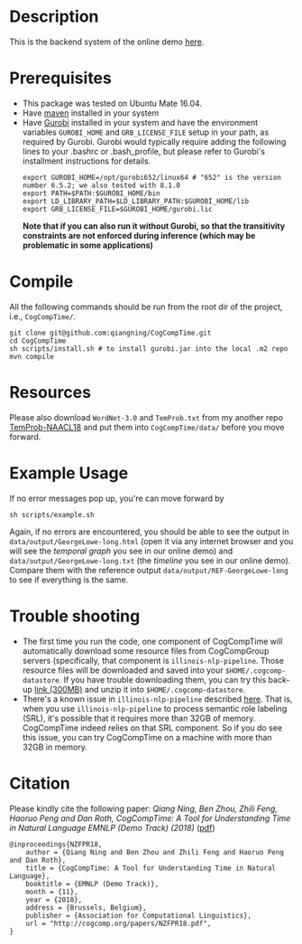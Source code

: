 # Description
This is the backend system of the online demo [here](http://groupspaceuiuc.com/temporal/).
# Prerequisites
- This package was tested on Ubuntu Mate 16.04.
- Have [maven](https://maven.apache.org/install.html) installed in your system
- Have [Gurobi](http://www.gurobi.com/downloads/gurobi-optimizer) installed in your system and have the environment variables `GUROBI_HOME` and `GRB_LICENSE_FILE` setup in your path, as required by Gurobi. Gurobi would typically require adding the following lines to your .bashrc or .bash_profile, but please refer to Gurobi's installment instructions for details.
  ```
  export GUROBI_HOME=/opt/gurobi652/linux64 # "652" is the version number 6.5.2; we also tested with 8.1.0
  export PATH=$PATH:$GUROBI_HOME/bin
  export LD_LIBRARY_PATH=$LD_LIBRARY_PATH:$GUROBI_HOME/lib
  export GRB_LICENSE_FILE=$GUROBI_HOME/gurobi.lic
  ```
  **Note that if you can also run it without Gurobi, so that the transitivity constraints are not enforced during inference (which may be problematic in some applications)**

# Compile
All the following commands should be run from the root dir of the project, i.e., `CogCompTime/`.

```
git clone git@github.com:qiangning/CogCompTime.git
cd CogCompTime
sh scripts/install.sh # to install gurobi.jar into the local .m2 repo
mvn compile
```

# Resources
Please also download `WordNet-3.0` and `TemProb.txt` from my another repo [TemProb-NAACL18](https://github.com/qiangning/TemProb-NAACL18/tree/master/data) and put them into `CogCompTime/data/` before you move forward.

# Example Usage
If no error messages pop up, you're can move forward by
```
sh scripts/example.sh
```

Again, if no errors are encountered, you should be able to see the output in `data/output/GeorgeLowe-long.html` (open it via any internet browser and you will see the *temporal graph* you see in our online demo) and `data/output/GeorgeLowe-long.txt` (the *timeline* you see in our online demo). Compare them with the reference output `data/output/REF-GeorgeLowe-long` to see if everything is the same.

# Trouble shooting
- The first time you run the code, one component of CogCompTime will automatically download some resource files from CogCompGroup servers (specifically, that component is `illinois-nlp-pipeline`. Those resource files will be downloaded and saved into your `$HOME/.cogcomp-datastore`. If you have trouble downloading them, you can try this back-up [link (300MB)](https://qiangning.info/misc/cogcomp-datestore.tar.gz) and unzip it into `$HOME/.cogcomp-datastore`.
- There's a known issue in `illinois-nlp-pipeline` described [here](https://github.com/CogComp/cogcomp-nlp/issues/708). That is, when you use `illinois-nlp-pipeline` to process semantic role labeling (SRL), it's possible that it requires more than 32GB of memory. CogCompTime indeed relies on that SRL component. So if you do see this issue, you can try CogCompTime on a machine with more than 32GB in memory.

# Citation
Please kindly cite the following paper: *Qiang Ning, Ben Zhou, Zhili Feng, Haoruo Peng and Dan Roth, CogCompTime: A Tool for Understanding Time in Natural Language EMNLP (Demo Track) (2018)* ([pdf](http://cogcomp.org/papers/NZFPR18.pdf))

```
@inproceedings{NZFPR18,
    author = {Qiang Ning and Ben Zhou and Zhili Feng and Haoruo Peng and Dan Roth},
    title = {CogCompTime: A Tool for Understanding Time in Natural Language},
    booktitle = {EMNLP (Demo Track)},
    month = {11},
    year = {2018},
    address = {Brussels, Belgium},
    publisher = {Association for Computational Linguistics},
    url = "http://cogcomp.org/papers/NZFPR18.pdf",
}
```
